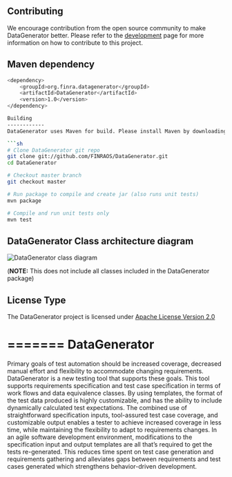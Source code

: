 Contributing
------------
We encourage contribution from the open source community to make DataGenerator better. Please refer to the [development](http://finraos.github.io/DataGenerator/index.html#get_involved) page for more information on how to contribute to this project.

Maven dependency
-----------------

```sh
<dependency>
    <groupId>org.finra.datagenerator</groupId>
    <artifactId>DataGenerator</artifactId>
    <version>1.0</version>
</dependency>

Building
------------
DataGenerator uses Maven for build. Please install Maven by downloading it from [here](http://maven.apache.org/download.cgi).

```sh
# Clone DataGenerator git repo
git clone git://github.com/FINRAOS/DataGenerator.git
cd DataGenerator

# Checkout master branch
git checkout master

# Run package to compile and create jar (also runs unit tests)
mvn package

# Compile and run unit tests only
mvn test
```

DataGenerator Class architecture diagram
------------------------------------------------
![DataGenerator class diagram](http://finraos.github.io/DataGenerator/imgs/DataGenClassDiagram.png)

(**NOTE:** This does not include all classes included in the DataGenerator package)


License Type
------------------------------------
The DataGenerator project is licensed under [Apache License Version 2.0](http://www.apache.org/licenses/LICENSE-2.0)



=======
DataGenerator
=============

Primary goals of test automation should be increased coverage, decreased manual effort and flexibility to accommodate changing requirements.  DataGenerator is a new testing tool that supports these goals. This tool supports requirements specification and test case specification in terms of work  flows and data equivalence classes. By using templates, the format of the test data produced is highly customizable, and has the ability to include  dynamically calculated test expectations. The combined use of straightforward specification inputs, tool-assured test case coverage, and  customizable output enables a tester to achieve increased coverage in less time, while maintaining the flexibility to adapt to requirements changes.  In an agile software development environment, modifications to the specification input and output templates are all that’s required to get the tests re-generated.  This reduces time spent on test case generation and requirements gathering and alleviates gaps between requirements and test cases generated which  strengthens behavior-driven development.
